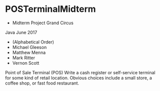 # POSTerminalMidterm

 * Midterm Project Grand Circus

Java June 2017

 * (Alphabetical Order)
 * Michael Gleeson
 * Matthew Menna
 * Mark Ritter
 * Vernon Scott

 
 Point of Sale Terminal (POS)
 Write a cash register or self-service terminal for some kind of retail location. 
 Obvious choices include a small store, a coffee shop, or fast food restaurant.
 
 
